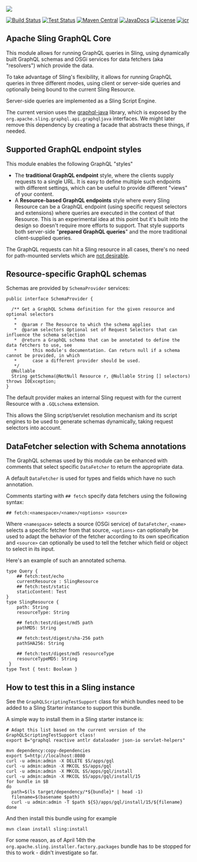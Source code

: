 [<img src="https://sling.apache.org/res/logos/sling.png"/>](https://sling.apache.org)

 [![Build Status](https://builds.apache.org/buildStatus/icon?job=Sling/sling-org-apache-sling-graphql-core/master)](https://builds.apache.org/job/Sling/job/sling-org-apache-sling-graphql-core/job/master) [![Test Status](https://img.shields.io/jenkins/t/https/builds.apache.org/job/Sling/job/sling-org-apache-sling-graphql-core/job/master.svg)](https://builds.apache.org/job/Sling/job/sling-org-apache-sling-graphql-core/job/master/test_results_analyzer/) [![Maven Central](https://maven-badges.herokuapp.com/maven-central/org.apache.sling/org.apache.sling.graphql.core/badge.svg)](https://search.maven.org/#search%7Cga%7C1%7Cg%3A%22org.apache.sling%22%20a%3A%22org.apache.sling.graphql.core%22) [![JavaDocs](https://www.javadoc.io/badge/org.apache.sling/org.apache.sling.graphql.core.svg)](https://www.javadoc.io/doc/org.apache.sling/org.apache.sling.graphql.core) [![License](https://img.shields.io/badge/License-Apache%202.0-blue.svg)](https://www.apache.org/licenses/LICENSE-2.0) [![jcr](https://sling.apache.org/badges/group-graphql.svg)](https://github.com/apache/sling-aggregator/blob/master/docs/groups/graphql.md)

Apache Sling GraphQL Core
----

This module allows for running GraphQL queries in Sling, using dynamically built GraphQL schemas and
OSGi services for data fetchers (aka "resolvers") which provide the data.

To take advantage of Sling's flexibility, it allows for running GraphQL queries in three different modes,
using client or server-side queries and optionally being bound to the current Sling Resource.

Server-side queries are implemented as a Sling Script Engine.

The current version uses the [graphql-java](https://github.com/graphql-java/graphql-java) library, which
is exposed by the `org.apache.sling.graphql.api.graphqljava` interfaces. We might later remove this dependency
by creating a facade that abstracts these things, if needed.
 
## Supported GraphQL endpoint styles

This module enables the following GraphQL "styles"

  * The **traditional GraphQL endpoint** style, where the clients supply requests to a single URL. It is easy to define
    multiple such endpoints with different settings, which can be useful to provide different "views" of your content.
  * A **Resource-based GraphQL endpoints** style where every Sling Resource can be a GraphQL endpoint (using specific 
    request selectors and extensions) where queries are executed in the context of that Resource. This is an experimental
    idea at this point but it's built into the design so doesn't require more efforts to support. That style supports both
    server-side "**prepared GraphQL queries**" and the more traditional client-supplied queries.
    
The GraphQL requests can hit a Sling resource in all cases, there's no need for path-mounted servlets which are [not desirable](https://sling.apache.org/documentation/the-sling-engine/servlets.html#caveats-when-binding-servlets-by-path-1).

## Resource-specific GraphQL schemas

Schemas are provided by `SchemaProvider` services:

    public interface SchemaProvider {
  
      /** Get a GraphQL Schema definition for the given resource and optional selectors
       *
       *  @param r The Resource to which the schema applies
       *  @param selectors Optional set of Request Selectors that can influence the schema selection
       *  @return a GraphQL schema that can be annotated to define the data fetchers to use, see
       *      this module's documentation. Can return null if a schema cannot be provided, in which
       *      case a different provider should be used.
       */
      @Nullable
      String getSchema(@NotNull Resource r, @Nullable String [] selectors) throws IOException;
    }

The default provider makes an internal Sling request with for the current Resource with a `.GQLschema` extension.

This allows the Sling script/servlet resolution mechanism and its script engines to be used to generate 
schemas dynamically, taking request selectors into account.

## DataFetcher selection with Schema annotations

The GraphQL schemas used by this module can be enhanced with comments
that select specific `DataFetcher` to return the appropriate data.

A default `DataFetcher` is used for types and fields which have no such annotation.

Comments starting with `## fetch` specify data fetchers using the following syntax:

    ## fetch:<namespace>/<name>/<options> <source>

Where `<namespace>` selects a source (OSGi service) of `DataFetcher`, `<name>` selects
a specific fetcher from that source, `<options>` can optionally be used to adapt the 
behavior of the fetcher according to its own specification and `<source>` can optionally
be used to tell the fetcher which field or object to select in its input.
    
Here's an example of such an annotated schema.    

    type Query {
        ## fetch:test/echo
        currentResource : SlingResource
        ## fetch:test/static
        staticContent: Test
    }
    type SlingResource { 
        path: String
        resourceType: String

        ## fetch:test/digest/md5 path
        pathMD5: String
    
        ## fetch:test/digest/sha-256 path
        pathSHA256: String

        ## fetch:test/digest/md5 resourceType
        resourceTypeMD5: String
     }
    type Test { test: Boolean }

## How to test this in a Sling instance

See the `GraphQLScriptingTestSupport` class for which bundles need to be added to
a Sling Starter instance to support this bundle.

A simple way to install them in a Sling starter instance is:

    # Adapt this list based on the current version of the GraphQLScriptingTestSupport class!
    export B="graphql reactive antlr dataloader json-io servlet-helpers"

    mvn dependency:copy-dependencies
    export S=http://localhost:8080
    curl -u admin:admin -X DELETE $S/apps/gql
    curl -u admin:admin -X MKCOL $S/apps/gql
    curl -u admin:admin -X MKCOL $S/apps/gql/install
    curl -u admin:admin -X MKCOL $S/apps/gql/install/15
    for bundle in $B
    do
      path=$(ls target/dependency/*${bundle}* | head -1)
      filename=$(basename $path)
      curl -u admin:admin -T $path ${S}/apps/gql/install/15/${filename}
    done

And then install this bundle using for example

    mvn clean install sling:install

For some reason, as of April 14th the `org.apache.sling.installer.factory.packages` bundle
has to be stopped for this to work - didn't investigate so far.
